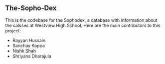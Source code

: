 ## The-Sopho-Dex

This is the codebase for the Sophodex, a database with information about the calsses at Westview High School. Here are the main contributors to this project:

- Rayyan Hussain
- Sanchay Koppa
- Nishk Shah
- Shriyans Dharajula
